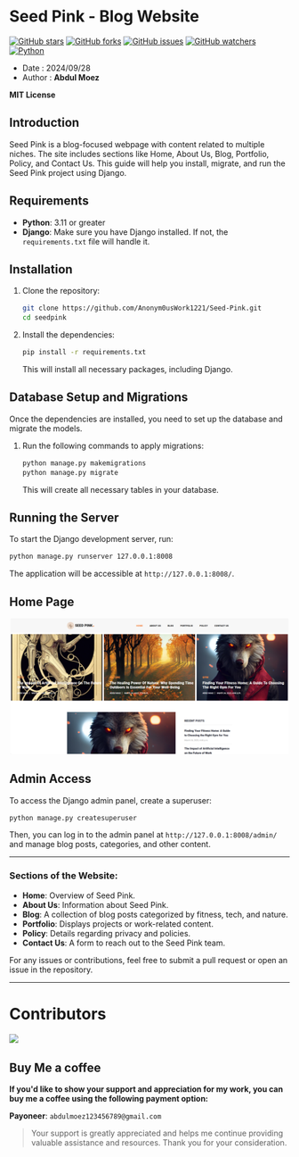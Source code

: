 # Seed Pink - Blog Website


[![GitHub stars](https://img.shields.io/github/stars/Anonym0usWork1221/Seed-Pink.svg)](https://github.com/Anonym0usWork1221/Seed-Pink/stargazers)
[![GitHub forks](https://img.shields.io/github/forks/Anonym0usWork1221/Seed-Pink.svg)](https://github.com/Anonym0usWork1221/Seed-Pink/network/members)
[![GitHub issues](https://img.shields.io/github/issues/Anonym0usWork1221/Seed-Pink.svg)](https://github.com/Anonym0usWork1221/Seed-Pink/issues)
[![GitHub watchers](https://img.shields.io/github/watchers/Anonym0usWork1221/Seed-Pink.svg)](https://github.com/Anonym0usWork1221/Seed-Pink/watchers)
[![Python](https://img.shields.io/badge/language-Python%203-blue.svg)](https://www.python.org)

 *  Date   : 2024/09/28
 *  Author : **__Abdul Moez__**

 **MIT License**

## Introduction
Seed Pink is a blog-focused webpage with content related to multiple niches. The site includes sections like Home, About Us, Blog, Portfolio, Policy, and Contact Us. This guide will help you install, migrate, and run the Seed Pink project using Django.

## Requirements

- **Python**: 3.11 or greater
- **Django**: Make sure you have Django installed. If not, the `requirements.txt` file will handle it.

## Installation

1. Clone the repository:
   ```bash
   git clone https://github.com/Anonym0usWork1221/Seed-Pink.git
   cd seedpink
   ```

2. Install the dependencies:
   ```bash
   pip install -r requirements.txt
   ```

   This will install all necessary packages, including Django.

## Database Setup and Migrations

Once the dependencies are installed, you need to set up the database and migrate the models.

1. Run the following commands to apply migrations:
   ```bash
   python manage.py makemigrations
   python manage.py migrate
   ```

   This will create all necessary tables in your database.

## Running the Server

To start the Django development server, run:

```bash
python manage.py runserver 127.0.0.1:8008
```

The application will be accessible at `http://127.0.0.1:8008/`.

## Home Page
<p align="center">
  <img src="readme_assets/seedpink.png"  title="Marketing App demo image" width="500px">
</p>

## Admin Access

To access the Django admin panel, create a superuser:

```bash
python manage.py createsuperuser
```

Then, you can log in to the admin panel at `http://127.0.0.1:8008/admin/` and manage blog posts, categories, and other content.

---

### Sections of the Website:

- **Home**: Overview of Seed Pink.
- **About Us**: Information about Seed Pink.
- **Blog**: A collection of blog posts categorized by fitness, tech, and nature.
- **Portfolio**: Displays projects or work-related content.
- **Policy**: Details regarding privacy and policies.
- **Contact Us**: A form to reach out to the Seed Pink team.

For any issues or contributions, feel free to submit a pull request or open an issue in the repository.

---

# Contributors

<a href = "https://github.com/Anonym0usWork1221/Seed-Pink/graphs/contributors">
  <img src = "https://contrib.rocks/image?repo=Anonym0usWork1221/Seed-Pink"/>
</a>


Buy Me a coffee
--------------
__If you'd like to show your support and appreciation for my work, you can buy me a coffee using the 
following payment option:__

**Payoneer**: `abdulmoez123456789@gmail.com`

> Your support is greatly appreciated and helps me continue providing valuable assistance and resources. 
Thank you for your consideration.
> 